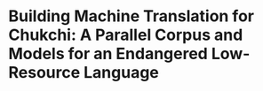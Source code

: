 # Building Machine Translation for Chukchi: A Parallel Corpus and Models for an Endangered Low-Resource Language
